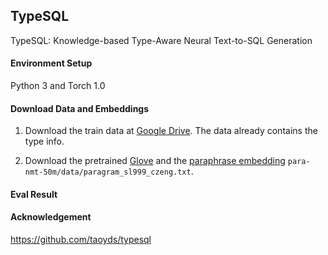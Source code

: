 ## TypeSQL

TypeSQL: Knowledge-based Type-Aware Neural Text-to-SQL Generation

#### Environment Setup

Python 3 and Torch 1.0

#### Download Data and Embeddings

1. Download the train data at [Google Drive](https://drive.google.com/file/d/1CGIRCjwf2bgmWl3UyjY1yJpP4nU---Q0/view?usp=sharing).
The data already contains the type info.

2. Download the pretrained [Glove](https://nlp.stanford.edu/data/wordvecs/glove.42B.300d.zip) and the [paraphrase embedding](https://drive.google.com/file/d/1iWTowxEG1-KZyq-fHP6cb6dNqMh4eHiN/view?usp=sharing) `para-nmt-50m/data/paragram_sl999_czeng.txt`.

#### Eval Result


#### Acknowledgement

https://github.com/taoyds/typesql
